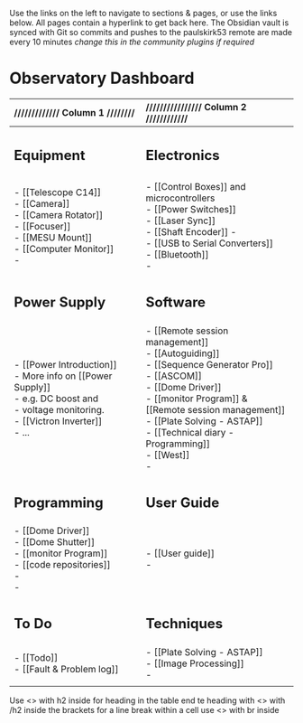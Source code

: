 Use the links on the left to navigate to sections & pages, or use the links below. All pages contain a hyperlink to get back here.
The Obsidian vault is synced with Git so commits and pushes to the paulskirk53 remote are made every 10 minutes *change this in the community plugins if required*

# Observatory Dashboard

| ///////////// Column 1 ////////                                                                                                                  | //////////////// Column 2 ////////////                                                                                                                                                                                                                                         |
| :----------------------------------------------------------------------------------------------------------------------------------------------- | :----------------------------------------------------------------------------------------------------------------------------------------------------------------------------------------------------------------------------------------------------------------------------- |
| <h2>Equipment</h2>                                                                                                                               | <h2>Electronics</h2>                                                                                                                                                                                                                                                           |
|                                                                                                                                                  |                                                                                                                                                                                                                                                                                |
| - [[Telescope C14]]<br>- [[Camera]]<br>- [[Camera Rotator]]<br>- [[Focuser]]<br>- [[MESU Mount]]<br>- [[Computer Monitor]]<br>-                  | - [[Control Boxes]] and microcontrollers<br>- [[Power Switches]]<br>- [[Laser Sync]]<br>- [[Shaft Encoder]] - <br>- [[USB to Serial Converters]]<br>- [[Bluetooth]]<br>-                                                                                                       |
| <h2>Power Supply</h2>                                                                                                                            | <h2>Software</h2>                                                                                                                                                                                                                                                              |
| - [[Power Introduction]]<br>- More info on [[Power Supply]] <br>- e.g. DC boost and <br>- voltage monitoring.<br>- [[Victron Inverter]]<br>- ... | - [[Remote session management]]<br>- [[Autoguiding]]<br>- [[Sequence Generator Pro]]<br>- [[ASCOM]]<br>- [[Dome Driver]]<br>- [[monitor Program]] & <br>[[Remote session management]]<br>- [[Plate Solving - ASTAP]]<br>- [[Technical diary - Programming]]<br>- [[West]]<br>- |
| <h2>Programming</h2>                                                                                                                             | <h2>User Guide</h2>                                                                                                                                                                                                                                                            |
| - [[Dome Driver]]<br>- [[Dome Shutter]]<br>- [[monitor Program]]<br>- [[code repositories]]<br>- <br>-                                           | - [[User guide]]<br>-                                                                                                                                                                                                                                                          |
| <h2>To Do</h2>                                                                                                                                   | <h2>Techniques</h2>                                                                                                                                                                                                                                                            |
| - [[Todo]]<br>- [[Fault & Problem log]]                                                                                                          | - [[Plate Solving - ASTAP]]<br>- [[Image Processing]]<br>-                                                                                                                                                                                                                     |
|                                                                                                                                                  |                                                                                                                                                                                                                                                                                |

Use <> with h2 inside for heading in the table end te heading with <> with /h2 inside the brackets
for a line break within a cell use <> with br inside

